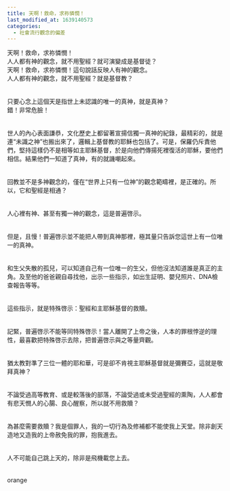 ```yaml
---
title: 天啊！救命，求祢憐憫！
last_modified_at: 1639140573
categories:
  - 社會流行觀念的偏差
---
```


<p>天啊！救命，求祢憐憫！<br>
人人都有神的觀念，就不用聖經？就可演變成是基督徒？<br>
<!--more-->天啊！救命，求祢憐憫！這句說話反映人有神的觀念。<br>
人人都有神的觀念，就不用聖經？就是基督教？<br>
<br>
<br>
只要心念上這個天是指世上未認識的唯一的真神，就是真神？<br>
錯！非常危臉！<br>
<br>
<br>
世人的內心表面謙恭，文化歷史上都留著宣揚信獨一真神的紀錄，最精彩的，就是連“未識之神”也搬出來了，邏輯上基督教的耶穌也包括了。可是，保羅仍斥責他們，堅持這樣仍不是相等如主耶穌基督，於是向他們傳揚死裡復活的耶穌，要他們相信。結果他們一知道了真神，有的就譏嘲起來。<br>
<br>
<br>
回教並不是多神觀念的，僅在“世界上只有一位神”的觀念範疇裡，是正確的。所以，它和聖經是相通？<br>
<br>
<br>
人心裡有神、甚至有獨一神的觀念，這是普遍啓示。<br>
<br>
<br>
但是，且慢！普遍啓示並不能把人帶到真神那裡，極其量只告訴您這世上有一位唯一的真神。<br>
<br>
<br>
和生父失散的孤兒，可以知道自己有一位唯一的生父，但他沒法知道誰是真正的主角。及至他的爸爸親自尋找他，出示一些指示，如出生証明、嬰兒照片、DNA檢查報告等等。<br>
<br>
<br>
這些指示，就是特殊啓示：聖經和主耶穌基督的救贖。<br>
<br>
<br>
記緊，普遍啓示不能等同特殊啓示！當人離開了上帝之後，人本的罪根悖逆的理性，最喜歡把特殊啓示去除，把普遍啓示與之等量齊觀。<br>
<br>
<br>
猶太教對準了三位一體的耶和華，可是卻不肯視主耶穌基督就是彌賽亞，這就是敬拜真神？<br>
<br>
<br>
不論受過高等教育、或是較落後的部落，不論受過或未受過聖經的熏陶，人人都會有悲天憫人的心腸、良心醒察，所以就不用救贖？<br>
<br>
<br>
為甚麼需要救贖？我是個罪人，我的一切行為及修補都不能使我上天堂。除非創天造地又造我的上帝赦免我的罪，抱我進去。<br>
<br>
<br>
人不可能自己跳上天的，除非是飛機載您上去。<br>
<br>
<br>
orange<br>
&nbsp;</p>

<p>&nbsp;</p>

<p>&nbsp;</p>

<p>&nbsp;</p>

